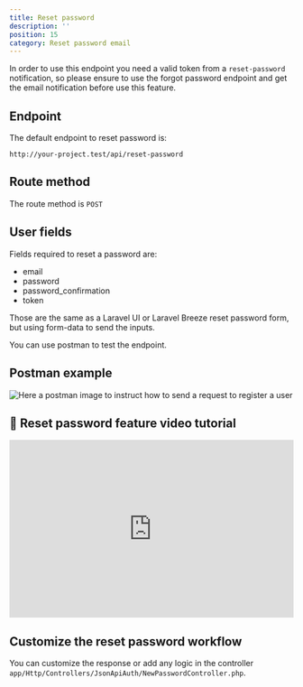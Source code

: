 ```yaml
---
title: Reset password
description: ''
position: 15
category: Reset password email
---
```


<alert type="warning">

In order to use this endpoint you need a valid token from a `reset-password` notification, so please ensure to use the forgot password endpoint and get the email notification before use this feature.

</alert>

## Endpoint

The default endpoint to reset password is:

```
http://your-project.test/api/reset-password
```

## Route method

The route method is `POST`

## User fields

Fields required to reset a password are:

- email
- password
- password_confirmation
- token

Those are the same as a Laravel UI or Laravel Breeze reset password form, but using form-data to send the inputs.

You can use postman to test the endpoint.

## Postman example

![Here a postman image to instruct how to send a request to register a user](/images/postman-reset-password-screenshot.png)

## 🍿 Reset password feature video tutorial

<iframe style="width: 100%" height="315" src="https://www.youtube.com/embed/hEoqL0MHRp4" frameborder="0" allow="accelerometer; autoplay; clipboard-write; encrypted-media; gyroscope; picture-in-picture" allowfullscreen></iframe>

## Customize the reset password workflow

You can customize the response or add any logic in the controller `app/Http/Controllers/JsonApiAuth/NewPasswordController.php`.
